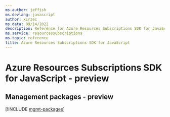 ```yaml
---
ms.author: jeffish
ms.devlang: javascript
author: xirzec
ms.data: 09/14/2022
description: Reference for Azure Resources Subscriptions SDK for JavaScript
ms.service: resourcessubscriptions
ms.topic: reference
title: Azure Resources Subscriptions SDK for JavaScript
---
```

# Azure Resources Subscriptions SDK for JavaScript - preview

## Management packages - preview
[!INCLUDE [mgmt-packages](resources-subscriptions-mgmt-index.md)]